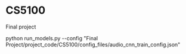 # CS5100
Final project

python run_models.py --config "Final Project/project_code/CS5100/config_files/audio_cnn_train_config.json"
